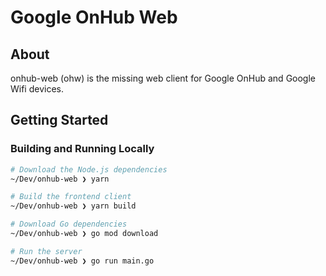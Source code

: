 # Google OnHub Web

## About

onhub-web (ohw) is the missing web client for Google OnHub and Google Wifi devices.

## Getting Started

### Building and Running Locally

```bash
# Download the Node.js dependencies
~/Dev/onhub-web ❯ yarn

# Build the frontend client
~/Dev/onhub-web ❯ yarn build

# Download Go dependencies
~/Dev/onhub-web ❯ go mod download

# Run the server
~/Dev/onhub-web ❯ go run main.go
```
